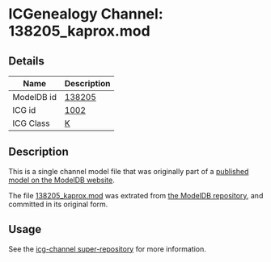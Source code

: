 # ICGenealogy Channel: 138205\_kaprox.mod

## Details

Name | Description
---- | -----------
ModelDB id | [138205](http://senselab.med.yale.edu/ModelDB/ShowModel.cshtml?model=138205)
ICG id | [1002](http://icg.neurotheory.ox.ac.uk/channels/1/1002)
ICG Class | [K](http://icg.neurotheory.ox.ac.uk/channels/1)

## Description

This is a single channel model file that was originally part of a [published model on the ModelDB website](http://senselab.med.yale.edu/mModelDB/ShowModel.cshtml?model=138205).

The file [138205\_kaprox.mod](138205_kaprox.mod) was extrated from [the ModelDB repository](http://senselab.med.yale.edu/ModelDB/ShowModel.cshtml?model=138205), and committed in its original form.

## Usage

See the [icg-channel super-repository](https://github.com/icgenealogy/icg-channels) for more information.